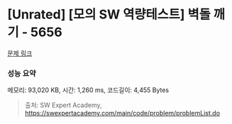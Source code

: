 # [Unrated] [모의 SW 역량테스트] 벽돌 깨기 - 5656 

[문제 링크](https://swexpertacademy.com/main/code/problem/problemDetail.do?contestProbId=AWXRQm6qfL0DFAUo) 

### 성능 요약

메모리: 93,020 KB, 시간: 1,260 ms, 코드길이: 4,455 Bytes



> 출처: SW Expert Academy, https://swexpertacademy.com/main/code/problem/problemList.do